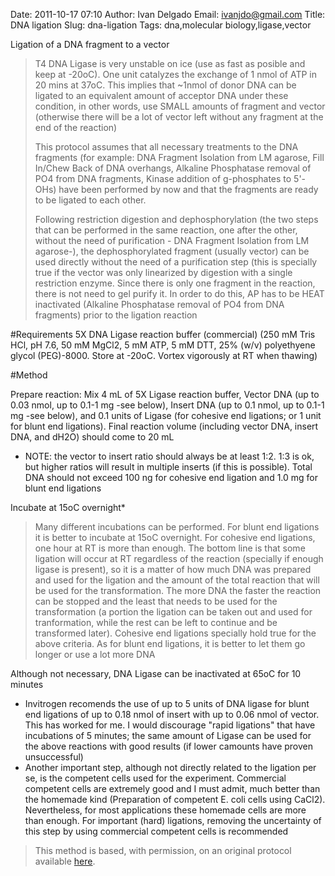 Date: 2011-10-17 07:10
Author: Ivan Delgado
Email: ivanjdo@gmail.com
Title: DNA ligation
Slug: dna-ligation
Tags: dna,molecular biology,ligase,vector

Ligation of a DNA fragment to a vector




>T4 DNA Ligase is very unstable on ice (use as fast as posible and keep at -20oC). One unit catalyzes the exchange of 1 nmol of ATP in 20 mins at 37oC. This implies that ~1nmol of donor DNA can be ligated to an equivalent amount of acceptor DNA under these condition, in other words, use SMALL amounts of fragment and vector (otherwise there will be a lot of vector left without any fragment at the end of the reaction)
>
>This protocol assumes that all necessary treatments to the DNA fragments (for example: DNA Fragment Isolation from LM agarose, Fill In/Chew Back of DNA overhangs, Alkaline Phosphatase removal of PO4 from DNA fragments, Kinase addition of g-phosphates to 5'-OHs) have been performed by now and that the fragments are ready to be ligated to each other.
>
>Following restriction digestion and dephosphorylation (the two steps that can be performed in the same reaction, one after the other, without the need of purification - DNA Fragment Isolation from LM agarose-), the dephosphorylated fragment (usually vector) can be used directly without the need of a purification step (this is specially true if the vector was only linearized by digestion with a single restriction enzyme. Since there is only one fragment in the reaction, there is not need to gel purify it. In order to do this, AP has to be HEAT inactivated (Alkaline Phosphatase removal of PO4 from DNA fragments) prior to the ligation reaction


#Requirements
5X DNA Ligase reaction buffer (commercial) (250 mM Tris HCl, pH 7.6, 50 mM MgCl2, 5 mM ATP, 5 mM DTT, 25% (w/v) polyethyene glycol (PEG)-8000. Store at -20oC. Vortex vigorously at RT when thawing)


#Method

Prepare reaction: Mix 4 mL of 5X Ligase reaction buffer, Vector DNA (up to 0.03 nmol, up to 0.1-1 mg -see below), Insert DNA (up to 0.1 nmol, up to 0.1-1 mg -see below), and 0.1 units of Ligase (for cohesive end ligations; or 1 unit for blunt end ligations). Final reaction volume (including vector DNA, insert DNA, and dH2O) should come to 20 mL
- NOTE: the vector to insert ratio should always be at least 1:2. 1:3 is ok, but higher ratios will result in multiple inserts (if this is possible). Total DNA should not exceed 100 ng for cohesive end ligation and 1.0 mg for blunt end ligations



Incubate at 15oC overnight*


>Many different incubations can be performed. For blunt end ligations it is better to incubate at 15oC overnight. For cohesive end ligations, one hour at RT is more than enough. The bottom line is that some ligation will occur at RT regardless of the reaction (specially if enough ligase is present), so it is a matter of how much DNA was prepared and used for the ligation and the amount of the total reaction that will be used for the transformation. The more DNA the faster the reaction can be stopped and the least that needs to be used for the transformation (a portion the ligation can be taken out and used for tranformation, while the rest can be left to continue and be transformed later). Cohesive end ligations specially hold true for the above criteria. As for blunt end ligations, it is better to let them go longer or use a lot more DNA


Although not necessary, DNA Ligase can be inactivated at 65oC for 10 minutes
- Invitrogen recomends the use of up to 5 units of DNA ligase for blunt end ligations of up to 0.18 nmol of insert with up to 0.06 nmol of vector. This has worked for me. I would discourage "rapid ligations" that have incubations of 5 minutes; the same amount of Ligase can be used for the above reactions with good results (if lower camounts have proven unsuccessful)
- Another important step, although not directly related to the ligation per se, is the competent cells used for the experiment. Commercial competent cells are extremely good and I must admit, much better than the homemade kind (Preparation of competent E. coli cells using CaCl2). Nevertheless, for most applications these homemade cells are more than enough. For important (hard) ligations, removing the uncertainty of this step by using commercial competent cells is recommended







>This method is based, with permission, on an original protocol available [here](http://ivaan.com/protocols/131.html).

